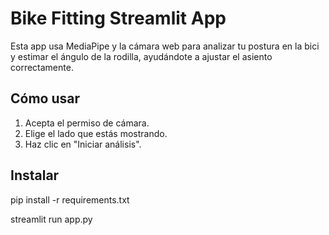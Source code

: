 # Bike Fitting Streamlit App

Esta app usa MediaPipe y la cámara web para analizar tu postura en la bici y estimar el ángulo de la rodilla, ayudándote a ajustar el asiento correctamente.

## Cómo usar

1. Acepta el permiso de cámara.
3. Elige el lado que estás mostrando.
4. Haz clic en "Iniciar análisis".

## Instalar

pip install -r requirements.txt

streamlit run app.py
